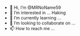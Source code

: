- 👋 Hi, I’m @MRNoName59
- 👀 I’m interested in ... Haking
- 🌱 I’m currently learning ...
- 💞️ I’m looking to collaborate on ...
- 📫 How to reach me ...

<!---
MRNoName59/MRNoName59 is a ✨ special ✨ repository because its `README.md` (this file) appears on your GitHub profile.
You can click the Preview link to take a look at your changes.
--->
